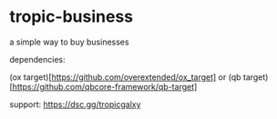 # tropic-business


a simple way to buy businesses

dependencies:

(ox target)[https://github.com/overextended/ox_target] or (qb target)[https://github.com/qbcore-framework/qb-target]


support: https://dsc.gg/tropicgalxy
